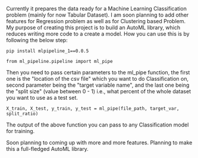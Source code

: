 Currently it prepares the data ready for a Machine Learning Classification problem (mainly for now Tabular Dataset). I am soon planning to add other features for Regression problem as well as for Clustering based Problem. My purpose of creating this project is to build an AutoML library, which reduces writing more code to a create a model.
How you can use this is by following the below step:
```
pip install mlpipeline_1==0.0.5
```
```
from ml_pipeline.pipeline import ml_pipe
```
Then you need to pass certain parameters to the ml_pipe function, the first one is the "location of the csv file" which you want to do Classification on, second parameter being the "target variable name", and the last one being the "split size" (value between 0 - 1) i.e., what percent of the whole dataset you want to use as a test set.
```
X_train, X_test, y_train, y_test = ml_pipe(file_path, target_var, split_ratio)
```
The output of the above function you can pass to any Classification model for training.

Soon planning to coming up with more and more features. Planning to make this a full-fledged AutoML library.
